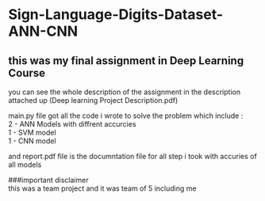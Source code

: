 # Sign-Language-Digits-Dataset-ANN-CNN
## this was my final assignment in Deep Learning Course

you can see the whole description of the assignment in the description attached up (Deep learning Project Description.pdf)

main.py file got all the code i wrote to solve the problem which include :</br>
2 - ANN Models with diffrent accurcies<br>
1 - SVM model <br>
1 - CNN model<br>

and report.pdf file is the documntation file for all step i took with accuries of all models

###important disclaimer </br>
this was a team project and it was team of 5 including me
